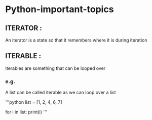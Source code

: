 # Python-important-topics

## ITERATOR :
An iterator is a state so that it remembers where it is during iteration  

## ITERABLE :
Iterables are something that can be looped over  
### e.g.
A list can be called iterable as we can loop over a list  

'''python
list = [1, 2, 4, 6, 7]

for i in list:
    print(i)
'''    

